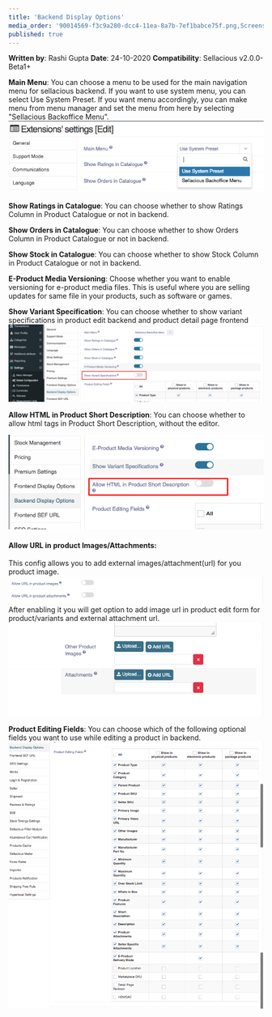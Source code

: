 ```yaml
---
title: 'Backend Display Options'
media_order: '90014569-f3c9a280-dcc4-11ea-8a7b-7ef1babce75f.png,Screenshot (10).png,2020-10-29-09-57-localhost.png,Screen Shot 2020-10-29 at 12.13.50 PM.png,Screenshot 2021-02-13 at 12.19.15 PM.png,Screenshot 2021-02-13 at 12.22.22 PM.png'
published: true
---
```


**Written by**: Rashi Gupta
**Date**: 24-10-2020
**Compatibility**: Sellacious v2.0.0-Beta1+

**Main Menu**: You can choose a menu to be used for the main navigation menu for sellacious backend. If you want to use system menu, you can select Use System Preset. If you want menu accordingly, you can make menu from menu manager and set the menu from here by selecting "Sellacious Backoffice Menu".
![](Screen%20Shot%202020-10-29%20at%2012.13.50%20PM.png)

**Show Ratings in Catalogue**: You can choose whether to show Ratings Column in Product Catalogue or not in backend.

**Show Orders in Catalogue**: You can choose whether to show Orders Column in Product Catalogue or not in backend.

**Show Stock in Catalogue**: You can choose whether to show Stock Column in Product Catalogue or not in backend.

**E-Product Media Versioning**: Choose whether you want to enable versioning for e-product media files. This is useful where you are selling updates for same file in your products, such as software or games.

**Show Variant Specification**: You can choose whether to show variant specifications in product edit backend and product detail page frontend
![](90014569-f3c9a280-dcc4-11ea-8a7b-7ef1babce75f.png)

**Allow HTML in Product Short Description**: You can choose whether to allow html tags in Product Short Description, without the editor.

![](Screenshot%20%2810%29.png)

#### **Allow URL in product Images/Attachments:**
This config allows you to add external images/attachment(url) for you product image.
![](Screenshot%202021-02-13%20at%2012.19.15%20PM.png)
After enabling it you will get option to add image url in product edit form for product/variants and external attachment url.
![](Screenshot%202021-02-13%20at%2012.22.22%20PM.png)

**Product Editing Fields**: You can choose which of the following optional fields you want to use while editing a product in backend.
![](2020-10-29-09-57-localhost.png)
